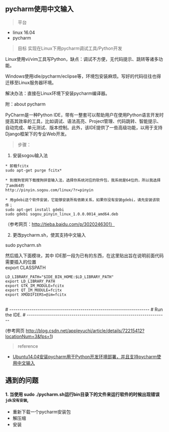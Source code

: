 ## pycharm使用中文输入

> 平台
* linux 16.04
* pycharm

> 目标
实现在Linux下用pycharm调试工具/Python开发 

Linux使用vi/vim工具写Python，缺点：调试不方便，无代码提示、跳转等诸多功能。

Windows使用idle/pycharm/eclipse等，环境包安装麻烦。写好的代码往往也得迁移至Linux服务器环境。

解决办法：直接在Linux环境下安装pycharm编译器。


附：about pycharm

PyCharm是一种Python IDE，带有一整套可以帮助用户在使用Python语言开发时提高其效率的工具，比如调试、语法高亮、Project管理、代码跳转、智能提示、自动完成、单元测试、版本控制。此外，该IDE提供了一些高级功能，以用于支持Django框架下的专业Web开发。

> 步骤：

1. 安装sogou输入法
````
* 卸载fcitx 
sudo apt-get purge fcitx*

* 到搜狗官网下载搜狗拼音输入法，选择你系统对应的软件包，我系统是64位的，所以我选择了amd64的
http://pinyin.sogou.com/linux/?r=pinyin

* 用gdebi这个软件安装，它能够安装所有依赖关系，如果你没有安装gdebi，请先安装该软件；
sudo apt-get install gdebi
sudo gdebi sogou_pinyin_linux_1.0.0.0014_amd64.deb
````

（参考网页：http://tieba.baidu.com/p/3020246301）

2. 更改pycharm.sh，使其支持中文输入

sudo pycharm.sh

然后插入下面模块，其中 IDE那一段为已有的东西，在这里贴出旨在说明前面代码需要插入的位置
​    
    export CLASSPATH
    
    LD_LIBRARY_PATH="$IDE_BIN_HOME:$LD_LIBRARY_PATH"
    export LD_LIBRARY_PATH
    export GTK_IM_MODULE=fcitx
    export QT_IM_MODULE=fcitx
    export XMODIFIERS=@im=fcitx


​    
    # ---------------------------------------------------------------------
    # Run the IDE.
    # ---------------------------------------------------------------------

(参考网页 http://blog.csdn.net/appleyuchi/article/details/72215412?locationNum=3&fps=1)

> reference
* [Ubuntu14.04安装pycharm用于Python开发环境部署，并且支持pycharm使用中文输入](htps://www.cnblogs.com/chentq/p/4975794.html)



## 遇到的问题

#### 1. 当使用 sudo ./pycharm.sh运行bin目录下的文件来运行软件的时候出现错误`jdk没有安装`,

* 重新下载一个pycharm安装包
* 解压缩
* 安装
